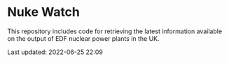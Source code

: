 # Nuke Watch

This repository includes code for retrieving the latest information available on the output of EDF nuclear power plants in the UK.

Last updated: 2022-06-25 22:09